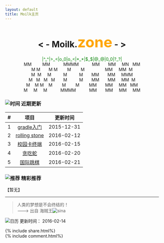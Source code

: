 ```yaml
---
layout: default
title: Moilk主页
---
```

# <center>**< - Moilk.<font color=orange size=64>zone</font> - >**</center>  
<center><font color=green>|^_^|>_<|o_0|o_<|*_*|$_$|@_@|0_0|?_?|</font></center>

<center>
MM&nbsp;&nbsp;&nbsp;&nbsp;&nbsp;&nbsp;&nbsp;&nbsp;&nbsp;MM&nbsp;&nbsp;&nbsp;&nbsp;&nbsp;&nbsp;&nbsp;&nbsp;&nbsp;&nbsp;&nbsp;MMMM&nbsp;&nbsp;&nbsp;&nbsp;&nbsp;&nbsp;&nbsp;&nbsp;&nbsp;&nbsp;&nbsp;MM&nbsp;&nbsp;&nbsp;&nbsp;&nbsp;&nbsp;&nbsp;MM&nbsp;&nbsp;&nbsp;&nbsp;&nbsp;MN&nbsp;&nbsp;&nbsp;MM  
M&nbsp;M&nbsp;&nbsp;&nbsp;&nbsp;&nbsp;&nbsp;&nbsp;M&nbsp;M&nbsp;&nbsp;&nbsp;&nbsp;&nbsp;&nbsp;&nbsp;&nbsp;M&nbsp;&nbsp;&nbsp;&nbsp;&nbsp;&nbsp;&nbsp;&nbsp;M&nbsp;&nbsp;&nbsp;&nbsp;&nbsp;&nbsp;&nbsp;&nbsp;&nbsp;&nbsp;&nbsp;&nbsp;&nbsp;&nbsp;&nbsp;&nbsp;&nbsp;MM&nbsp;&nbsp;&nbsp;&nbsp;&nbsp;MM&nbsp;&nbsp;M  
M&nbsp;&nbsp;M&nbsp;&nbsp;&nbsp;&nbsp;&nbsp;M&nbsp;&nbsp;&nbsp;&nbsp;&nbsp;&nbsp;&nbsp;&nbsp;&nbsp;&nbsp;M&nbsp;&nbsp;&nbsp;&nbsp;&nbsp;&nbsp;&nbsp;&nbsp;&nbsp;&nbsp;M&nbsp;&nbsp;&nbsp;&nbsp;&nbsp;&nbsp;&nbsp;MM&nbsp;&nbsp;&nbsp;&nbsp;&nbsp;&nbsp;&nbsp;MM&nbsp;&nbsp;&nbsp;&nbsp;&nbsp;MMM  
M&nbsp;&nbsp;&nbsp;M&nbsp;&nbsp;&nbsp;M&nbsp;&nbsp;&nbsp;M&nbsp;&nbsp;&nbsp;&nbsp;&nbsp;&nbsp;&nbsp;M&nbsp;&nbsp;&nbsp;&nbsp;&nbsp;&nbsp;&nbsp;&nbsp;&nbsp;&nbsp;M&nbsp;&nbsp;&nbsp;&nbsp;&nbsp;&nbsp;&nbsp;MM&nbsp;&nbsp;&nbsp;&nbsp;&nbsp;&nbsp;&nbsp;MM&nbsp;&nbsp;&nbsp;&nbsp;&nbsp;MM&nbsp;&nbsp;M  
M&nbsp;&nbsp;&nbsp;&nbsp;M&nbsp;M&nbsp;&nbsp;&nbsp;&nbsp;M&nbsp;&nbsp;&nbsp;&nbsp;&nbsp;&nbsp;&nbsp;&nbsp;M&nbsp;&nbsp;&nbsp;&nbsp;&nbsp;&nbsp;&nbsp;&nbsp;M&nbsp;&nbsp;&nbsp;&nbsp;&nbsp;&nbsp;&nbsp;&nbsp;MM&nbsp;&nbsp;&nbsp;&nbsp;&nbsp;&nbsp;&nbsp;MM&nbsp;&nbsp;&nbsp;&nbsp;&nbsp;MM&nbsp;&nbsp;&nbsp;MM  
M&nbsp;&nbsp;&nbsp;&nbsp;&nbsp;M&nbsp;&nbsp;&nbsp;&nbsp;&nbsp;M&nbsp;&nbsp;&nbsp;&nbsp;&nbsp;&nbsp;&nbsp;&nbsp;&nbsp;&nbsp;&nbsp;MMMM&nbsp;&nbsp;&nbsp;&nbsp;&nbsp;&nbsp;&nbsp;&nbsp;&nbsp;&nbsp;&nbsp;MM&nbsp;&nbsp;&nbsp;&nbsp;&nbsp;&nbsp;&nbsp;MM&nbsp;&nbsp;&nbsp;&nbsp;&nbsp;MM&nbsp;&nbsp;&nbsp;&nbsp;&nbsp;MM  
</center>

### ![时间](http://duras.wang/img/myLogo/time.png) 近期更新  

| # | 项目 | 更新时间 |
| :--:| :--: | :---: |
| 1 | [gradle入门](http://duras.wang/blog/2016/01/29/gradle/) | 2015-12-31 |
| 2 | [rolling stone](http://duras.wang/blog/2016/02/01/RollingStone/) | 2016-02-12 |
| 3 | [校园卡终端](http://duras.wang/2016/02/15/CampusCardTerminal) |2016-02-15 |  
| 4 | [贪吃蛇](http://duras.wang/2016/02/20/snake) |2016-02-20 |  
| 5 | [国际跳棋](http://duras.wang/2016/02/21/draught) |2016-02-21 |  

### ![推荐](http://duras.wang/img/myLogo/tuijian.png) 精彩推荐  
【暂无】  


************************
> 人类的梦想是不会终结的！  
———> 出自 海贼王![sina](http://duras.wang/img/px16/onepiece.png)  

![日历](http://duras.wang/img/rili.png) 更新时间： 2016-02-14  

{% include share.html%}  
{% include comment.html%}